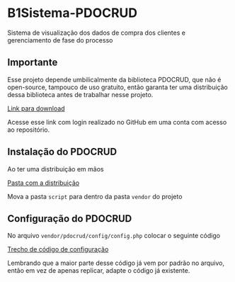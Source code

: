 # B1Sistema-PDOCRUD

Sistema de visualização dos dados de compra dos clientes e gerenciamento de fase do processo

## **Importante**

Esse projeto depende umbilicalmente da biblioteca PDOCRUD, que não é open-source, tampouco de uso gratuito, então garanta ter uma distribuição dessa biblioteca antes de trabalhar nesse projeto.

[Link para download](https://github.com/B1GabrielAugusto/PDOCRUD_distro/raw/main/PDOCRUD.zip)

Acesse esse link com login realizado no GitHub em uma conta com acesso ao repositório.

## Instalação do PDOCRUD

Ao ter uma distribuição em mãos

[Pasta com a distribuição]("https://raw.githubusercontent.com/B1Seline/B1Sistema-PDOCRUD/main/.github/images/procrud_zipped_folder.png?token=GHSAT0AAAAAABTC4RQ3PKMYRRZUI65SNEXCYT5EXBA")

Mova a pasta ```script``` para dentro da pasta ```vendor``` do projeto

## Configuração do PDOCRUD

No arquivo ```vendor/pdocrud/config/config.php``` colocar o seguinte código

[Trecho de código de configuração]("https://raw.githubusercontent.com/B1Seline/B1Sistema-PDOCRUD/main/.github/images/pdocrud_config.png?token=GHSAT0AAAAAABTC4RQ3J5LKW5JNTPFXZCXCYT5H6KQ")

Lembrando que a maior parte desse código já vem por padrão no arquivo, então em vez de apenas replicar, adapte o código já existente.
